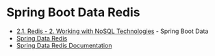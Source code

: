 

Spring Boot Data Redis
======


- [2.1. Redis - 2. Working with NoSQL Technologies](https://docs.spring.io/spring-boot/docs/2.7.12/reference/html/data.html#data.nosql.redis) - Spring Boot Data
- [Spring Data Redis](https://spring.io/projects/spring-data-redis)
- [Spring Data Redis Documentation](https://docs.spring.io/spring-data/redis/docs/current/reference/html/)

